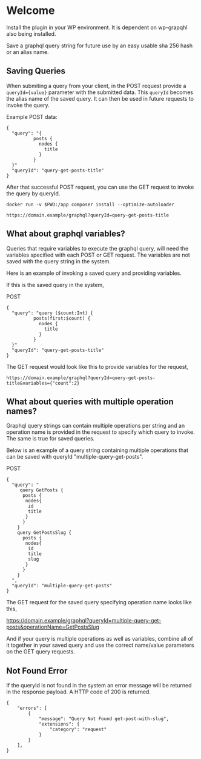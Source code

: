 # Welcome

Install the plugin in your WP environment. It is dependent on wp-grapqhl also being installed.

Save a graphql query string for future use by an easy usable sha 256 hash or an alias name.

## Saving Queries

When submiting a query from your client, in the POST request provide a `queryId={value}` parameter with the submitted data.  This `queryId` becomes the alias name of the saved query.  It can then be used in future requests to invoke the query.

Example POST data:

```
{
  "query": "{
          posts {
            nodes {
              title
            }
          }
  }"
  "queryId": "query-get-posts-title"
}
```

After that successful POST request, you can use the GET request to invoke the query by queryId. 

    docker run -v $PWD:/app composer install --optimize-autoloader

```
https://domain.example/graphql?queryId=query-get-posts-title
```

## What about graphql variables?

Queries that require variables to execute the graphql query, will need the variables specified with each POST or GET request.  The variables are not saved with the query string in the system.

Here is an example of invoking a saved query and providing variables.

If this is the saved query in the system, 

POST

```
{
  "query": "query ($count:Int) {
          posts(first:$count) {
            nodes {
              title
            }
          }
  }"
  "queryId": "query-get-posts-title"
}
```

The GET request would look like this to provide variables for the request,

```
https://domain.example/graphql?queryId=query-get-posts-title&variables={"count":2}
```

## What about queries with multiple operation names?

Graphql query strings can contain multiple operations per string and an operation name is provided in the request to specify which query to invoke.  The same is true for saved queries.

Below is an example of a query string containing multiple operations that can be saved with queryId "multiple-query-get-posts".

POST

```
{
  "query": "
     query GetPosts {
      posts {
       nodes{
        id
        title
       }
      }
    }
    query GetPostsSlug {
      posts {
       nodes{
        id
        title
        slug
       }
      }
    }
  ",
  "queryId": "multiple-query-get-posts"
}
```

The GET request for the saved query specifying operation name looks like this,

https://domain.example/graphql?queryId=multiple-query-get-posts&operationName=GetPostsSlug

And if your query is multiple operations as well as variables, combine all of it together in your saved query and use the correct name/value parameters on the GET query requests.

## Not Found Error

If the queryId is not found in the system an error message will be returned in the response payload.  A HTTP code of 200 is returned.

```
{
    "errors": [
        {
            "message": "Query Not Found get-post-with-slug",
            "extensions": {
                "category": "request"
            }
        }
    ],
}
```